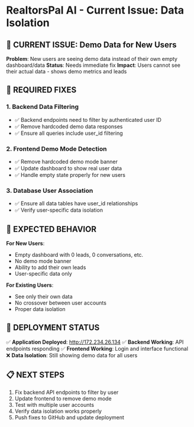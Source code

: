 # RealtorsPal AI - Current Issue: Data Isolation

## 🚨 CURRENT ISSUE: Demo Data for New Users

**Problem**: New users are seeing demo data instead of their own empty dashboard/data
**Status**: Needs immediate fix
**Impact**: Users cannot see their actual data - shows demo metrics and leads

## 🔧 REQUIRED FIXES

### 1. Backend Data Filtering
- ✅ Backend endpoints need to filter by authenticated user ID
- ✅ Remove hardcoded demo data responses
- ✅ Ensure all queries include user_id filtering

### 2. Frontend Demo Mode Detection
- ✅ Remove hardcoded demo mode banner
- ✅ Update dashboard to show real user data
- ✅ Handle empty state properly for new users

### 3. Database User Association
- ✅ Ensure all data tables have user_id relationships
- ✅ Verify user-specific data isolation

## 🎯 EXPECTED BEHAVIOR

**For New Users**:
- Empty dashboard with 0 leads, 0 conversations, etc.
- No demo mode banner
- Ability to add their own leads
- User-specific data only

**For Existing Users**:
- See only their own data
- No crossover between user accounts
- Proper data isolation

## 🚀 DEPLOYMENT STATUS

✅ **Application Deployed**: http://172.234.26.134
✅ **Backend Working**: API endpoints responding
✅ **Frontend Working**: Login and interface functional
❌ **Data Isolation**: Still showing demo data for all users

## 📋 NEXT STEPS

1. Fix backend API endpoints to filter by user
2. Update frontend to remove demo mode
3. Test with multiple user accounts
4. Verify data isolation works properly
5. Push fixes to GitHub and update deployment
